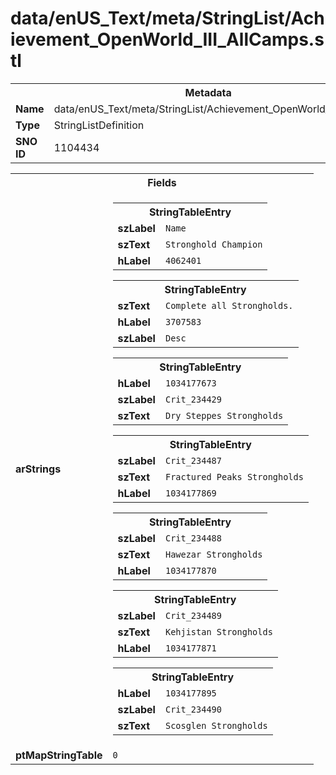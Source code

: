 <h1>data/enUS_Text/meta/StringList/Achievement_OpenWorld_III_AllCamps.stl</h1><table><tr><th colspan="100%">Metadata</th></tr><tr><td><b>Name</b></td><td>data/enUS_Text/meta/StringList/Achievement_OpenWorld_III_AllCamps.stl</td></tr><tr><td><b>Type</b></td><td>StringListDefinition</td></tr><tr><td><b>SNO ID</b></td><td>1104434</td></tr></table>

<table><tr><th colspan="100%">Fields</th></tr><tr><td><b>arStrings</b></td><td><table><tr><th colspan="100%">StringTableEntry</th></tr><tr><td><b>szLabel</b></td><td><code>Name</code></td></tr><tr><td><b>szText</b></td><td><code>Stronghold Champion</code></td></tr><tr><td><b>hLabel</b></td><td><code>4062401</code></td></tr></table>


<table><tr><th colspan="100%">StringTableEntry</th></tr><tr><td><b>szText</b></td><td><code>Complete all Strongholds.</code></td></tr><tr><td><b>hLabel</b></td><td><code>3707583</code></td></tr><tr><td><b>szLabel</b></td><td><code>Desc</code></td></tr></table>


<table><tr><th colspan="100%">StringTableEntry</th></tr><tr><td><b>hLabel</b></td><td><code>1034177673</code></td></tr><tr><td><b>szLabel</b></td><td><code>Crit_234429</code></td></tr><tr><td><b>szText</b></td><td><code>Dry Steppes Strongholds</code></td></tr></table>


<table><tr><th colspan="100%">StringTableEntry</th></tr><tr><td><b>szLabel</b></td><td><code>Crit_234487</code></td></tr><tr><td><b>szText</b></td><td><code>Fractured Peaks Strongholds</code></td></tr><tr><td><b>hLabel</b></td><td><code>1034177869</code></td></tr></table>


<table><tr><th colspan="100%">StringTableEntry</th></tr><tr><td><b>szLabel</b></td><td><code>Crit_234488</code></td></tr><tr><td><b>szText</b></td><td><code>Hawezar Strongholds</code></td></tr><tr><td><b>hLabel</b></td><td><code>1034177870</code></td></tr></table>


<table><tr><th colspan="100%">StringTableEntry</th></tr><tr><td><b>szLabel</b></td><td><code>Crit_234489</code></td></tr><tr><td><b>szText</b></td><td><code>Kehjistan Strongholds</code></td></tr><tr><td><b>hLabel</b></td><td><code>1034177871</code></td></tr></table>


<table><tr><th colspan="100%">StringTableEntry</th></tr><tr><td><b>hLabel</b></td><td><code>1034177895</code></td></tr><tr><td><b>szLabel</b></td><td><code>Crit_234490</code></td></tr><tr><td><b>szText</b></td><td><code>Scosglen Strongholds</code></td></tr></table>


</td></tr><tr><td><b>ptMapStringTable</b></td><td><code>0</code></td></tr></table>

